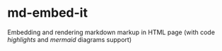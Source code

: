 # md-embed-it
Embedding and rendering markdown markup in HTML page (with code *highlights* and *mermaid* diagrams support)
